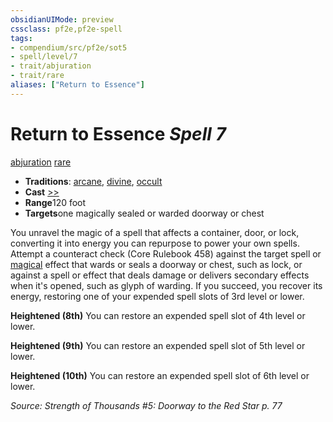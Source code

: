 ```yaml
---
obsidianUIMode: preview
cssclass: pf2e,pf2e-spell
tags:
- compendium/src/pf2e/sot5
- spell/level/7
- trait/abjuration
- trait/rare
aliases: ["Return to Essence"]
---
```

# Return to Essence *Spell 7*   
[abjuration](../../rules/traits/abjuration.md)  [rare](../../rules/traits/rare.md)  

- **Traditions**: [arcane](../../rules/traits/arcane.md), [divine](../../rules/traits/divine.md), [occult](../../rules/traits/occult.md)
- **Cast** [>>](../../rules/core-rulebook/chapter-9-playing-the-game.md#Actions "Two-Action") 
- **Range**120 foot
- **Targets**one magically sealed or warded doorway or chest

You unravel the magic of a spell that affects a container, door, or lock, converting it into energy you can repurpose to power your own spells. Attempt a counteract check (Core Rulebook 458) against the target spell or [magical](../../rules/traits/magical.md) effect that wards or seals a doorway or chest, such as lock, or against a spell or effect that deals damage or delivers secondary effects when it's opened, such as glyph of warding. If you succeed, you recover its energy, restoring one of your expended spell slots of 3rd level or lower.

**Heightened (8th)** You can restore an expended spell slot of 4th level or lower.

**Heightened (9th)** You can restore an expended spell slot of 5th level or lower.

**Heightened (10th)** You can restore an expended spell slot of 6th level or lower.

*Source: Strength of Thousands #5: Doorway to the Red Star p. 77*